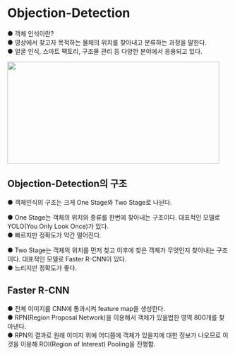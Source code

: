 # Objection-Detection  
● 객체 인식이란?  
● 영상에서 찾고자 목적하는 물체의 위치를 찾아내고 분류하는 과정을 말한다.  
●  얼굴 인식, 스마트 팩토리, 구조물 관리 등 다양한 분야에서 응용되고 있다.

<img src="https://user-images.githubusercontent.com/98728682/153541046-76ce92af-64ae-40da-b49f-b80de477a92c.jpg" width="480" height="230">

## Objection-Detection의 구조  
● 객체인식의 구조는 크게 One Stage와 Two Stage로 나뉜다.  

● One Stage는 객체의 위치와 종류를 한번에 찾아내는 구조이다. 대표적인 모델로 YOLO(You Only Look Once)가 있다.    
● 빠르지만 정확도가 약간 떨어진다.  

● Two Stage는 객체의 위치를 먼저 찾고 이후에 찾은 객체가 무엇인지 찾아내는 구조이다. 대표적인 모델로 Faster R-CNN이 있다.  
● 느리지만 정확도가 좋다.

## Faster R-CNN
● 전체 이미지를 CNN에 통과시켜 feature map을 생성한다.  
● RPN(Region Proposal Network)을 이용해서 객체가 있을법한 영역 800개를 찾아낸다.  
● RPN의 결과로 원래 이미지 위에 어디쯤에 객체가 있을지에 대한 정보가 나오므로 이것을 이용해 ROI(Region of Interest) Pooling을 진행함.
